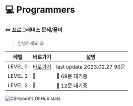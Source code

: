 # :computer: Programmers 
### :pencil2: 프로그래머스 문제/풀이

> 안녕하세요 :smiley:

|레벨|바로가기|설명|
|------|---|---|
|LEVEL 0|[바로가기](https://github.com/CSHcode/Programmers/tree/main/LEVEL%200)|last update 2023.02.27   90문|
|LEVEL 1|:hammer:|:hammer: 69문 대기중|
|LEVEL 2|:hammer:|:hammer: 12문 대기중|

![CSHcode's GitHub stats](https://github-readme-stats.vercel.app/api?username=CSHcode&count_private=true)


